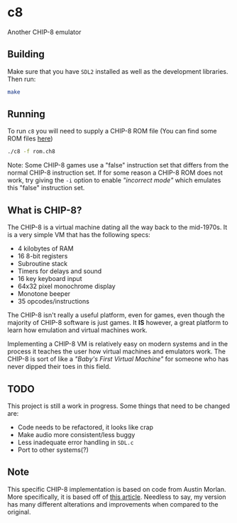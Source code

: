 # c8

Another CHIP-8 emulator

## Building

Make sure that you have `SDL2` installed as well as the development libraries.
Then run:

``` sh
make
```

## Running

To run `c8` you will need to supply a CHIP-8 ROM file (You can find some ROM
files [here](https://github.com/dmatlack/chip8/tree/master/roms/games))

``` sh
./c8 -f rom.ch8
```

Note: Some CHIP-8 games use a "false" instruction set that differs from the
normal CHIP-8 instruction set. If for some reason a CHIP-8 ROM does not work,
try giving the `-i` option to enable *"incorrect mode"* which emulates this
"false" instruction set.

## What is CHIP-8?

The CHIP-8 is a virtual machine dating all the way back to the mid-1970s.
It is a very simple VM that has the following specs:

- 4 kilobytes of RAM
- 16 8-bit registers
- Subroutine stack
- Timers for delays and sound
- 16 key keyboard input
- 64x32 pixel monochrome display
- Monotone beeper
- 35 opcodes/instructions

The CHIP-8 isn't really a useful platform, even for games, even though
the majority of CHIP-8 software is just games. It **IS** however, a
great platform to learn how emulation and virtual machines work.

Implementing a CHIP-8 VM is relatively easy on modern systems and in the
process it teaches the user how virtual machines and emulators work.
The CHIP-8 is sort of like a *"Baby's First Virtual Machine"* for someone
who has never dipped their toes in this field.

## TODO

This project is still a work in progress. Some things that need to be
changed are:

- Code needs to be refactored, it looks like crap
- Make audio more consistent/less buggy
- Less inadequate error handling in `SDL.c`
- Port to other systems(?)

## Note

This specific CHIP-8 implementation is based on code from Austin Morlan.
More specifically, it is based off of
[this article](https://austinmorlan.com/posts/chip8_emulator/).
Needless to say, my version has many different alterations and improvements
when compared to the original.
